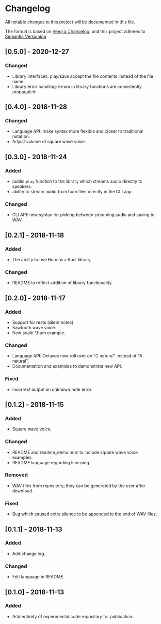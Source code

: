 # Changelog
All notable changes to this project will be documented in this file.

The format is based on [Keep a Changelog](https://keepachangelog.com/en/1.0.0/),
and this project adheres to [Semantic Versioning](https://semver.org/spec/v2.0.0.html).

## [0.5.0] - 2020-12-27
### Changed
- Library interfaces: play/save accept the file contents instead of the file name.
- Library error handling: errors in library functions are consistently propagated.

## [0.4.0] - 2018-11-28
### Changed
- Language API: make syntax more flexible and closer to traditional notation.
- Adjust volume of square wave voice.

## [0.3.0] - 2018-11-24
### Added
- public `play` function to the library which streams audio directly to speakers.
- ability to stream audio from hum files directly in the CLI app.

### Changed
- CLI API: new syntax for picking between streaming audio and saving to WAV.

## [0.2.1] - 2018-11-18
### Added
- The ability to use Hum as a Rust library.

### Changed
- README to reflect addition of library functionality.

## [0.2.0] - 2018-11-17
### Added
- Support for rests (silent notes).
- Sawtooth wave voice.
- New scale \*.hum example.

### Changed
- Language API: Octaves now roll over on "C natural" instead of "A natural".
- Documentation and examples to demonstrate new API.

### Fixed
- Incorrect output on unknown note error.

## [0.1.2] - 2018-11-15
### Added
- Square wave voice.

### Changed
- README and readme_demo.hum to include square wave voice examples.
- README language regarding licensing.

### Removed
- WAV files from repository; they can be generated by the user after download.

### Fixed
- Bug which caused extra silence to be appended to the end of WAV files.

## [0.1.1] - 2018-11-13
### Added
- Add change log.

### Changed
- Edit language in README.

## [0.1.0] - 2018-11-13
### Added
- Add entirety of experimental code repository for publication.
